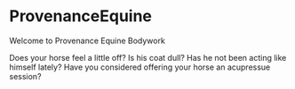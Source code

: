 # ProvenanceEquine
 Welcome to Provenance Equine Bodywork

Does your horse feel a little off? Is his coat dull? Has he not been acting like himself lately? 
Have you considered offering your horse an acupressue session?
  
